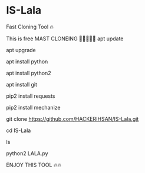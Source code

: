 # IS-Lala
Fast Cloning Tool 🔥

This is free
MAST CLONEING 🥳🥳🥳🥳🥳
apt update

apt upgrade

apt install python

apt install python2

apt install git

pip2 install requests

pip2 install mechanize

git clone https://github.com/HACKERIHSAN/IS-Lala.git

cd IS-Lala

ls

python2 LALA.py

ENJOY THIS TOOL 🔥🔥


